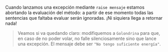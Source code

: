 Cuando lanzamos una excepción mediante `raise mensaje` estamos abortando la evaluación del método: a partir de ese momento todas las sentencias que faltaba evaluar serán ignoradas. ¡Ni siquiera llega a retornar nada! 

> Veamos si va quedando claro: modifiquemos a `Golondrina` para que, en caso de no poder volar, no falle silenciosamente sino que lance una excepción. El mensaje debe ser `"No tengo suficiente energía"`.